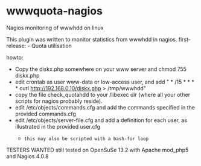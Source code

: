 wwwquota-nagios
===============
Nagios monitoring of wwwhdd on linux

This plugin was written to monitor statistics from wwwhdd in nagios.
first-release:
        - Quota utilisation

howto:

- Copy the diskx.php somewhere on your www server and chmod 755 diskx.php
- edit crontab as user www-data or low-access user, and add " * /15  *  *  *  *  curl http://192.168.0.10/diskx.php > /tmp/wwwhdd"
- copy the file check_quotahdd to your <nagios>/libexec dir (where all your other scripts for nagios probably reside).
- edit <nagios>/etc/objects/commands.cfg and add the commands specified in the provided commands.cfg
- edit <nagios>/etc/objects/server-file.cfg and add a definition for each user, as illustrated in the provided user.cfg
  -     this may also be scripted with a bash-for loop 

TESTERS WANTED still tested on OpenSuSe 13.2 with Apache mod_php5 and Nagios 4.0.8
